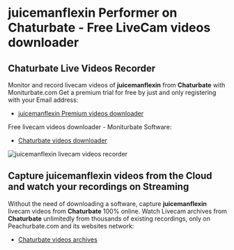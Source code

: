 # juicemanflexin Performer on Chaturbate - Free LiveCam videos downloader

## Chaturbate Live Videos Recorder

Monitor and record livecam videos of **juicemanflexin** from **Chaturbate** with Moniturbate.com
Get a premium trial for free by just and only registering with your Email address:
* [juicemanflexin Premium videos downloader](https://moniturbate.com/request-demo-licence-key.html)

Free livecam videos downloader - Moniturbate Software:
* [Chaturbate videos downloader](https://moniturbate.com/moniturbate-download-software.html)

![juicemanflexin livecam videos recorder](https://peachurnet.com/templates/moniturbate-software.png)


## Capture juicemanflexin videos from the Cloud and watch your recordings on Streaming

Without the need of downloading a software, capture **juicemanflexin** livecam videos from **Chaturbate** 100% online.
Watch Livecam archives from **Chaturbate** unlimitedly from thousands of existing recordings, only on Peachurbate.com and its websites network:
* [Chaturbate videos archives](https://peachurnet.com/)